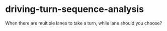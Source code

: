 # driving-turn-sequence-analysis
When there are multiple lanes to take a turn, while lane should you choose?
